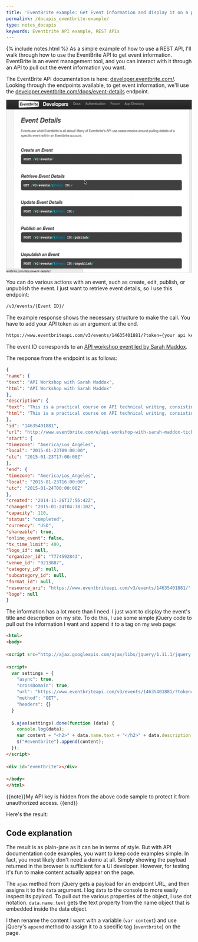 ```yaml
---
title: 'EventBrite example: Get Event information and display it on a page'
permalink: /docapis_eventbrite-example/
type: notes_docapis
keywords: Eventbrite API example, REST APIs
---
```


{% include notes.html %}
As a simple example of how to use a REST API, I'll walk through how to use the EventBrite API to get event information. EventBrite is an event management tool, and you can interact with it through an API to pull out the event information you want.

The EventBrite API documentation is here: [developer.eventbrite.com/](https://developer.eventbrite.com/). Looking through the endpoints available, to get event information, we'll use the [developer.eventbrite.com/docs/event-details](https://developer.eventbrite.com/docs/event-details/) endpoint.

<a href="https://developer.eventbrite.com/docs/event-details/"><img src="/images/eventbrite_event_details-550x468.png" alt="EventBrite Event Details" width="550" height="468" class="alignnone size-medium wp-image-22497" /></a>

You can do various actions with an event, such as create, edit, publish, or unpublish the event. I just want to retrieve event details, so I use this endpoint:

```html
/v3/events/{Event ID}/
```

The example response shows the necessary structure to make the call. You have to add your API token as an argument at the end.

```html
https://www.eventbriteapi.com/v3/events/14635401881/?token={your api key}
```

The event ID corresponds to an [API workshop event led by Sarah Maddox](https://www.eventbrite.com/e/api-workshop-with-sarah-maddox-tickets-14635401881).

The response from the endpoint is as follows:

```json
{
"name": {
"text": "API Workshop with Sarah Maddox",
"html": "API Workshop with Sarah Maddox"
},
"description": {
"text": "This is a practical course on API technical writing, consisting of lectures interspersed with hands­on sessions where participants will apply what they have learned. The focus will be on APIs themselves as well as on documentation, since technical writers need to be able to understand and use a product before they can document it. \nThe course will include the following sessions:  \n\nLecture: Introduction to APIs, including a demo of some REST and JavaScript APIs.\nHands­on: Play with a REST API and a JavaScript API.\nLecture: JavaScript essentials.\nHands­on: Use JavaScript to exercise the sample JavaScript API in a more in­depth manner.\nLecture: The components of API documentation.\nHands­on: Generate reference documentation using Javadoc.\nLecture: Beyond Javadoc ­ other doc generation tools.\n\nLunch will be provided. \nFor more details, see http://www.stc-siliconvalley.org/2014/11/21/api-workshop-sarah-maddox/. ",
"html": "This is a practical course on API technical writing, consisting of lectures interspersed with hands­on sessions where participants will apply what they have learned. The focus will be on APIs themselves as well as on documentation, since technical writers need to be able to understand and use a product before they can document it.\r\n<SPAN STYLE=\"line-height: 1.6em;\">The course will include the following sessions: </SPAN>\r\n<UL>\r\n<LI><SPAN STYLE=\"line-height: 1.6em;\">Lecture: Introduction to APIs, including a demo of some REST and JavaScript APIs.</SPAN></LI>\r\n<LI><SPAN STYLE=\"line-height: 1.6em;\">Hands­on: Play with a REST API and a JavaScript API.</SPAN></LI>\r\n<LI><SPAN STYLE=\"line-height: 1.6em;\">Lecture: JavaScript essentials.</SPAN></LI>\r\n<LI><SPAN STYLE=\"line-height: 1.6em;\">Hands­on: Use JavaScript to exercise the sample JavaScript API in a more in­depth manner.</SPAN></LI>\r\n<LI><SPAN STYLE=\"line-height: 1.6em;\">Lecture: The components of API documentation.</SPAN></LI>\r\n<LI><SPAN STYLE=\"line-height: 1.6em;\">Hands­on: Generate reference documentation using Javadoc.</SPAN></LI>\r\n<LI><SPAN STYLE=\"line-height: 1.6em;\">Lecture: Beyond Javadoc ­ other doc generation tools.</SPAN></LI>\r\n</UL>\r\n<DIV><SPAN STYLE=\"line-height: 16px;\"><SPAN STYLE=\"line-height: 16px;\">Lunch will be provided. </SPAN></SPAN></DIV>\r\n<SPAN STYLE=\"line-height: 16px; font-family: Verdana, Arial, Helvetica, sans-serif; font-size: 10px;\">For more details, see <A HREF=\"http://www.stc-siliconvalley.org/2014/11/21/api-workshop-sarah-maddox/\" REL=\"nofollow\">http://www.stc-siliconvalley.org/2014/11/21/api-workshop-sarah-maddox/</A>.</SPAN>"
},
"id": "14635401881",
"url": "http://www.eventbrite.com/e/api-workshop-with-sarah-maddox-tickets-14635401881",
"start": {
"timezone": "America/Los_Angeles",
"local": "2015-01-23T09:00:00",
"utc": "2015-01-23T17:00:00Z"
},
"end": {
"timezone": "America/Los_Angeles",
"local": "2015-01-23T16:00:00",
"utc": "2015-01-24T00:00:00Z"
},
"created": "2014-11-26T17:56:42Z",
"changed": "2015-01-24T04:38:10Z",
"capacity": 110,
"status": "completed",
"currency": "USD",
"shareable": true,
"online_event": false,
"tx_time_limit": 480,
"logo_id": null,
"organizer_id": "7774592843",
"venue_id": "9213887",
"category_id": null,
"subcategory_id": null,
"format_id": null,
"resource_uri": "https://www.eventbriteapi.com/v3/events/14635401881/",
"logo": null
}
```

The information has a lot more than I need. I just want to display the event's title and description on my site. To do this, I use some simple jQuery code to pull out the information I want and append it to a tag on my web page:

```html
<html>
<body>

<script src="http://ajax.googleapis.com/ajax/libs/jquery/1.11.1/jquery.min.js"></script>

<script>
  var settings = {
    "async": true,
    "crossDomain": true,
    "url": "https://www.eventbriteapi.com/v3/events/14635401881/?token={api_key}",
    "method": "GET",
    "headers": {}
  }

  $.ajax(settings).done(function (data) {
    console.log(data);
    var content = "<h2>" + data.name.text + "</h2>" + data.description.html;
    $("#eventbrite").append(content);
  });
</script>

<div id="eventbrite"></div>

</body>
</html>
```

{{note}}My API key is hidden from the above code sample to protect it from unauthorized access. {{end}}

Here's the result:

<script>
  var settings = {
    "async": true,
    "crossDomain": true,
    "url": "https://www.eventbriteapi.com/v3/events/14635401881/?token=IO6EB7MM6TSCIL2TIOHC",
    "method": "GET",
    "headers": {}
  }

  $.ajax(settings).done(function (data) {
    console.log(data);
    var content = "<h2>" + data.name.text + "</h2>" + data.description.html;
    $("#eventbrite").append(content);
  });
</script>

<div id="eventbrite"></div>

## Code explanation

The result is as plain-jane as it can be in terms of style. But with API documentation code examples, you want to keep code examples simple. In fact, you most likely don't need a demo at all. Simply showing the payload returned in the browser is sufficient for a UI developer. However, for testing it's fun to make content actually appear on the page.

The `ajax` method from jQuery gets a payload for an endpoint URL, and then assigns it to the `data` argument. I log `data` to the console to more easily inspect its payload. To pull out the various properties of the object, I use dot notation. `data.name.text` gets the text property from the name object that is embedded inside the data object.

I then rename the content I want with a variable (`var content`) and use jQuery's `append` method to assign it to a specific tag (`eventbrite`) on the page.

